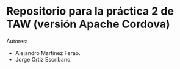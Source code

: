 # Repositorio para la práctica 2 de TAW (versión Apache Cordova)

Autores:
 - Alejandro Martínez Ferao.
 - Jorge Ortiz Escribano.


